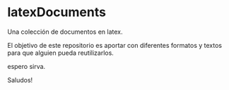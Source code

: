 # latexDocuments
Una colección de documentos en latex.

El objetivo de este repositorio es aportar con diferentes formatos y textos para que alguien pueda reutilizarlos.

espero sirva.

Saludos!
